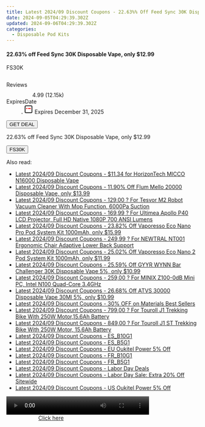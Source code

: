 ```yaml
---
title: Latest 2024/09 Discount Coupons - 22.63%% Off Feed Sync 30K Disposable Vape, only $12.99
date: 2024-09-05T04:29:39.302Z
updated: 2024-09-06T04:29:39.302Z
categories:
  - Disposable Pod Kits
---
```



<div class="max-w-4xl mx-auto grid grid-cols-1 lg:max-w-5xl lg:gap-x-20 lg:grid-cols-2">
  <div class="relative p-3 col-start-1 row-start-1 flex flex-col-reverse rounded-lg bg-gradient-to-t from-black/75 via-black/0 sm:bg-none sm:row-start-2 sm:p-0 lg:row-start-1">
    <h4 class="mt-1 text-lg font-semibold text-white sm:text-slate-900 md:text-2xl dark:sm:text-white">22.63% off Feed Sync 30K Disposable Vape, only $12.99</h4>
    <p class="text-sm leading-4 font-medium text-white sm:text-slate-500 dark:sm:text-slate-400">FS30K</p>
  </div>
  
  <div class="col-start-1 col-end-3 row-start-1 grid gap-4 sm:mb-6 sm:grid-cols-4 lg:col-start-2 lg:row-span-6 lg:row-end-6 lg:mb-0 lg:gap-6">
      <img src="https://static.shareasale.com/image/90958/deal/FeedSync30KDisposableVape.png" alt="" class="h-60 w-full rounded-lg object-cover sm:col-span-2 sm:h-52 lg:col-span-full" loading="lazy" />
    
  </div>
  <dl class="row-start-2 mt-4 flex items-center text-xs font-medium sm:row-start-3 sm:mt-1 md:mt-2.5 lg:row-start-2">
    <dt class="sr-only">Reviews</dt>
    <dd class="flex items-center text-indigo-600 dark:text-indigo-400">
      <svg width="24" height="24" fill="none" aria-hidden="true" class="mr-1 stroke-current dark:stroke-indigo-500">
        <path d="m12 5 2 5h5l-4 4 2.103 5L12 16l-5.103 3L9 14l-4-4h5l2-5Z" stroke-width="2" stroke-linecap="round" stroke-linejoin="round" />
      </svg>
      <span>4.99 <span class="font-normal text-slate-400">(12.15k)</span></span>
    </dd>
    <dt class="sr-only">ExpiresDate</dt>
    <dd class="flex items-center">
      <svg width="2" height="2" aria-hidden="true" fill="currentColor" class="mx-3 text-slate-300">
        <circle cx="1" cy="1" r="1" />
      </svg>
      <svg width="24" height="24" viewBox="0 0 24 24" fill="none" stroke="currentColor" stroke-width="2">
        <rect x="3" y="3" width="18" height="18" rx="2" fill="#fff" />
        <path d="M6 10L18 10" stroke="red" stroke-width="2" fill="none" />
        <path d="M10 6L10 18" stroke="#fff" stroke-width="2" fill="none" />
      </svg>
      Expires December 31, 2025    </dd>
  </dl>
  <div class="col-start-1 row-start-3 mt-4 self-center sm:col-start-2 sm:row-span-2 sm:row-start-2 sm:mt-0 lg:col-start-1 lg:row-start-3 lg:row-end-4 lg:mt-6">
    <button type="button" onClick="javascript:window.open(decodeURIComponent('https%3A%2F%2Fwww.shareasale.com%2Fu.cfm%3Fd%3D1227274%26m%3D90958%26u%3D4338022'), '_blank');void(0);" class="rounded-lg bg-red-600 px-3 py-2 text-sm font-medium leading-6 text-white">GET DEAL</button>
  </div>
  <p class="col-start-1 mt-4 text-sm leading-6 sm:col-span-2 lg:col-span-1 lg:row-start-4 lg:mt-6 dark:text-slate-400">
  22.63% off Feed Sync 30K Disposable Vape, only $12.99 
    <div>
      <button type="button" onClick="javascript:window.open(decodeURIComponent('https%3A%2F%2Fwww.shareasale.com%2Fu.cfm%3Fd%3D1227274%26m%3D90958%26u%3D4338022'), '_blank');void(0);" class="bg-green-600 text-white text-sm leading-6 font-medium py-2 px-3 rounded-lg">FS30K</button>
    </div>
  </p>
</div>
<span class="atpl-alsoreadstyle">Also read:</span>
<div><ul>
<li><a href="https://coupons.techidaily.com/coupon-1231576-share-59344-sale/"><u>Latest 2024/09 Discount Coupons - $11.34 for HorizonTech MICCO N16000 Disposable Vape</u></a></li>
<li><a href="https://coupons.techidaily.com/coupon-1232035-share-90958-sale/"><u>Latest 2024/09 Discount Coupons - 11.90% Off Flum Mello 20000 Disposable Vape, only $13.99</u></a></li>
<li><a href="https://coupons.techidaily.com/coupon-1086351-share-77450-sale/"><u>Latest 2024/09 Discount Coupons - 129,00 ? For Tesvor M2 Robot Vacuum Cleaner With Mop Function, 6000Pa Suction</u></a></li>
<li><a href="https://coupons.techidaily.com/coupon-1106540-share-77450-sale/"><u>Latest 2024/09 Discount Coupons - 169,99 ? For Ultimea Apollo P40 LCD Projector, Full HD Native 1080P 700 ANSI Lumens</u></a></li>
<li><a href="https://coupons.techidaily.com/coupon-1231775-share-90958-sale/"><u>Latest 2024/09 Discount Coupons - 23.82% Off Vaporesso Eco Nano Pro Pod System Kit 1000mAh, only $15.99</u></a></li>
<li><a href="https://coupons.techidaily.com/coupon-1106578-share-77450-sale/"><u>Latest 2024/09 Discount Coupons - 249,99 ? For NEWTRAL NT001 Ergonomic Chair Adaptive Lower Back Support</u></a></li>
<li><a href="https://coupons.techidaily.com/coupon-1231774-share-90958-sale/"><u>Latest 2024/09 Discount Coupons - 25.02% Off Vaporesso Eco Nano 2 Pod System Kit 1000mAh, only $11.99</u></a></li>
<li><a href="https://coupons.techidaily.com/coupon-1231487-share-90958-sale/"><u>Latest 2024/09 Discount Coupons - 25.59% Off GYYR WYNN Bar Challenger 30K Disposable Vape 5%, only $10.99</u></a></li>
<li><a href="https://coupons.techidaily.com/coupon-1106547-share-77450-sale/"><u>Latest 2024/09 Discount Coupons - 259,00 ? For MINIX Z100-0dB Mini PC, Intel N100 Quad-Core 3.4GHz</u></a></li>
<li><a href="https://coupons.techidaily.com/coupon-1232040-share-90958-sale/"><u>Latest 2024/09 Discount Coupons - 26.68% Off ATVS 30000 Disposable Vape 30Ml 5%, only $10.99</u></a></li>
<li><a href="https://coupons.techidaily.com/coupon-1231853-share-106131-sale/"><u>Latest 2024/09 Discount Coupons - 30% OFF on Materials Best Sellers</u></a></li>
<li><a href="https://coupons.techidaily.com/coupon-1106559-share-77450-sale/"><u>Latest 2024/09 Discount Coupons - 799,00 ? For Touroll J1 Trekking Bike With 250W Motor,15.6Ah Battery</u></a></li>
<li><a href="https://coupons.techidaily.com/coupon-1106566-share-77450-sale/"><u>Latest 2024/09 Discount Coupons - 849,00 ? For Touroll J1 ST Trekking Bike With 250W Motor, 15.6Ah Battery</u></a></li>
<li><a href="https://coupons.techidaily.com/coupon-1231606-share-92020-sale/"><u>Latest 2024/09 Discount Coupons - ES_B10G1</u></a></li>
<li><a href="https://coupons.techidaily.com/coupon-1231605-share-92020-sale/"><u>Latest 2024/09 Discount Coupons - ES_B5G1</u></a></li>
<li><a href="https://coupons.techidaily.com/coupon-1231470-share-128178-sale/"><u>Latest 2024/09 Discount Coupons - EU Oukitel Power 5% Off</u></a></li>
<li><a href="https://coupons.techidaily.com/coupon-1231599-share-92020-sale/"><u>Latest 2024/09 Discount Coupons - FR_B10G1</u></a></li>
<li><a href="https://coupons.techidaily.com/coupon-1231598-share-92020-sale/"><u>Latest 2024/09 Discount Coupons - FR_B5G1</u></a></li>
<li><a href="https://coupons.techidaily.com/coupon-1231594-share-139565-sale/"><u>Latest 2024/09 Discount Coupons - Labor Day Deals</u></a></li>
<li><a href="https://coupons.techidaily.com/coupon-1232055-share-111907-sale/"><u>Latest 2024/09 Discount Coupons - Labor Day Sale: Extra 20% Off Sitewide</u></a></li>
<li><a href="https://coupons.techidaily.com/coupon-1231471-share-128178-sale/"><u>Latest 2024/09 Discount Coupons - US Oukitel Power 5% Off</u></a></li>
</ul></div>

<ins class="adsbygoogle"
      style="display:block"
      data-ad-client="ca-pub-7571918770474297"
      data-ad-slot="8358498916"
      data-ad-format="auto"
      data-full-width-responsive="true"></ins>
<!-- affiliate ads begin -->
<span id="1936838">
					<video width="374" height="48" style="cursor:pointer"
           poster="//a.impactradius-go.com/display-clicktoplayimage/1936838.png"
           onclick="if(!this.playClicked){this.play();this.setAttribute('controls',true);this.playClicked=true;}">
	   <source src="//a.impactradius-go.com/display-ad/18409-1936838">
	   <img src="//a.impactradius-go.com/display-clicktoplayimage/1936838.png" style="border: none; height: 100%; width: 100%; object-fit: contain">
	</video>
	<div style="width:234px;text-align:center"><a href="javascript:window.open(decodeURIComponent('https%3A%2F%2Fcoinrule.sjv.io%2Fc%2F5597632%2F1936838%2F18409'), '_blank');void(0);">Click here</a></div>
</span>
<img height="0" width="0" src="https://imp.pxf.io/i/5597632/1936838/18409" style="position:absolute;visibility:hidden;" border="0" />
<!-- affiliate ads end -->
